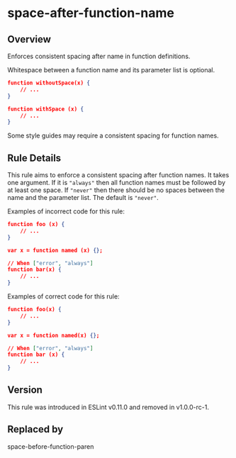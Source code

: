 

# space-after-function-name
## Overview

Enforces consistent spacing after name in function definitions.

Whitespace between a function name and its parameter list is optional.


```json
function withoutSpace(x) {
    // ...
}

function withSpace (x) {
    // ...
}
```

Some style guides may require a consistent spacing for function names.

## Rule Details

This rule aims to enforce a consistent spacing after function names. It takes one argument. If it is `"always"` then all function names must be followed by at least one space. If `"never"` then there should be no spaces between the name and the parameter list. The default is `"never"`.

Examples of incorrect code for this rule:


```json
function foo (x) {
    // ...
}

var x = function named (x) {};

// When ["error", "always"]
function bar(x) {
    // ...
}
```

Examples of correct code for this rule:


```json
function foo(x) {
    // ...
}

var x = function named(x) {};

// When ["error", "always"]
function bar (x) {
    // ...
}
```


## Version

This rule was introduced in ESLint v0.11.0
                 and removed in v1.0.0-rc-1.


## Replaced by
space-before-function-paren